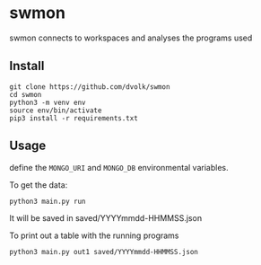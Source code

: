 # swmon

swmon connects to workspaces and analyses the programs used

## Install

```
git clone https://github.com/dvolk/swmon
cd swmon
python3 -m venv env
source env/bin/activate
pip3 install -r requirements.txt
```

## Usage

define the `MONGO_URI` and `MONGO_DB` environmental variables.

To get the data:

```
python3 main.py run
```

It will be saved in saved/YYYYmmdd-HHMMSS.json

To print out a table with the running programs

```
python3 main.py out1 saved/YYYYmmdd-HHMMSS.json
```
